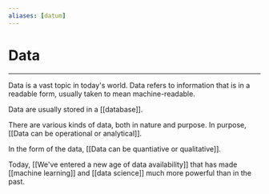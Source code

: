 ```yaml
---
aliases: [datum]
---
```

# Data
---
Data is a vast topic in today's world. Data refers to information that is in a readable form, usually taken to mean machine-readable. 

Data are usually stored in a [[database]].

There are various kinds of data, both in nature and purpose. In purpose, [[Data can be operational or analytical]]. 

In the form of the data, [[Data can be quantiative or qualitative]].

Today, [[We've entered a new age of data availability]] that has made [[machine learning]] and [[data science]] much more powerful than in the past. 